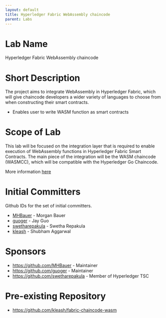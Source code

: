 ```yaml
---
layout: default
title: Hyperledger Fabric WebAssembly chaincode
parent: Labs
---
```

# Lab Name
Hyperledger Fabric WebAssembly chaincode

# Short Description
The project aims to integrate WebAssembly in Hyperledger Fabric, which will give chaincode developers a wider variety of languages to choose from when constructing their smart contracts.
 - Enables user to write WASM function as smart contracts

# Scope of Lab
This lab will be focused on the integration layer that is required to enable execution of WebAssembly functions in Hyperledger Fabric Smart Contracts. The main piece of the integration will be the WASM chaincode (WASMCC), which will be compatible with the Hyperledger Go Chaincode.


More information [here](https://wiki.hyperledger.org/display/INTERN/Running+Web+Assembly+Smart+Contracts+in+Fabric)
# Initial Committers
Github IDs for the set of initial committers.
- [MHBauer](https://github.com/MHBauer) - Morgan Bauer
- [guoger](https://github.com/guoger) - Jay Guo
- [swetharepakula](https://github.com/swetharepakula) - Swetha Repakula
- [kleash](https://github.com/kleash) - Shubham Aggarwal

# Sponsors
- https://github.com/MHBauer - Maintainer
- https://github.com/guoger - Maintainer
- https://github.com/swetharepakula - Member of Hyperledger TSC

# Pre-existing Repository
- https://github.com/kleash/fabric-chaincode-wasm
